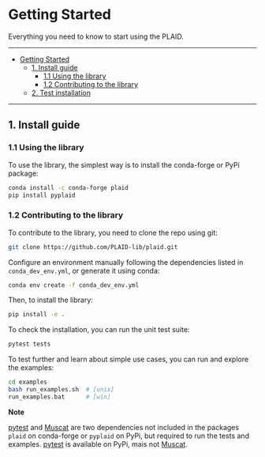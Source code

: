 # Getting Started

Everything you need to know to start using the PLAID.

---

- [Getting Started](#getting-started)
  - [1. Install guide](#1-install-guide)
    - [1.1 Using the library](#11-using-the-library)
    - [1.2 Contributing to the library](#12-contributing-to-the-library)
  - [2. Test installation](#2-test-installation)

---

## 1. Install guide

### 1.1 Using the library

To use the library, the simplest way is to install the conda-forge or PyPi package:

```bash
conda install -c conda-forge plaid
pip install pyplaid
```

### 1.2 Contributing to the library

To contribute to the library, you need to clone the repo using git:

```bash
git clone https://github.com/PLAID-lib/plaid.git
```

Configure an environment manually following the dependencies listed in ``conda_dev_env.yml``, or generate it using conda:

```bash
conda env create -f conda_dev_env.yml
```

Then, to install the library:

```bash
pip install -e .
```

To check the installation, you can run the unit test suite:

```bash
pytest tests
```

To test further and learn about simple use cases, you can run and explore the examples:

```bash
cd examples
bash run_examples.sh  # [unix]
run_examples.bat      # [win]
```

**Note**

[pytest](https://anaconda.org/conda-forge/pytest) and [Muscat](https://anaconda.org/conda-forge/muscat) are two dependencies not included in the packages ``plaid`` on conda-forge or ``pyplaid`` on PyPi, but required to run the tests and examples. [pytest](https://pypi.org/project/pytest) is available on PyPi, mais not [Muscat](https://pypi.org/project/pytest).